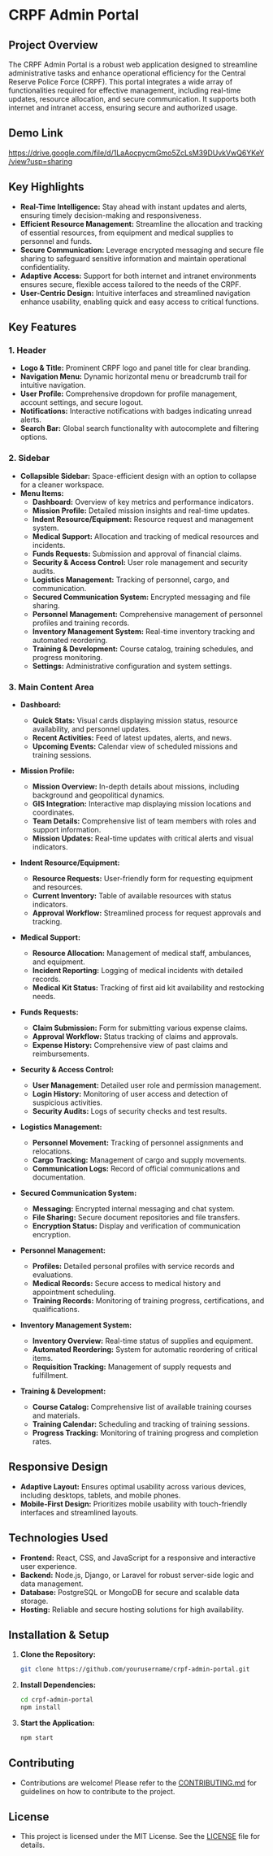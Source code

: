 # CRPF Admin Portal

## Project Overview

The CRPF Admin Portal is a robust web application designed to streamline administrative tasks and enhance operational efficiency for the Central Reserve Police Force (CRPF). This portal integrates a wide array of functionalities required for effective management, including real-time updates, resource allocation, and secure communication. It supports both internet and intranet access, ensuring secure and authorized usage.

## Demo Link
https://drive.google.com/file/d/1LaAocpycmGmo5ZcLsM39DUvkVwQ6YKeY/view?usp=sharing
## Key Highlights

- **Real-Time Intelligence:** Stay ahead with instant updates and alerts, ensuring timely decision-making and responsiveness.
- **Efficient Resource Management:** Streamline the allocation and tracking of essential resources, from equipment and medical supplies to personnel and funds.
- **Secure Communication:** Leverage encrypted messaging and secure file sharing to safeguard sensitive information and maintain operational confidentiality.
- **Adaptive Access:** Support for both internet and intranet environments ensures secure, flexible access tailored to the needs of the CRPF.
- **User-Centric Design:** Intuitive interfaces and streamlined navigation enhance usability, enabling quick and easy access to critical functions.


## Key Features

### 1. Header
- **Logo & Title:** Prominent CRPF logo and panel title for clear branding.
- **Navigation Menu:** Dynamic horizontal menu or breadcrumb trail for intuitive navigation.
- **User Profile:** Comprehensive dropdown for profile management, account settings, and secure logout.
- **Notifications:** Interactive notifications with badges indicating unread alerts.
- **Search Bar:** Global search functionality with autocomplete and filtering options.

### 2. Sidebar
- **Collapsible Sidebar:** Space-efficient design with an option to collapse for a cleaner workspace.
- **Menu Items:**
  - **Dashboard:** Overview of key metrics and performance indicators.
  - **Mission Profile:** Detailed mission insights and real-time updates.
  - **Indent Resource/Equipment:** Resource request and management system.
  - **Medical Support:** Allocation and tracking of medical resources and incidents.
  - **Funds Requests:** Submission and approval of financial claims.
  - **Security & Access Control:** User role management and security audits.
  - **Logistics Management:** Tracking of personnel, cargo, and communication.
  - **Secured Communication System:** Encrypted messaging and file sharing.
  - **Personnel Management:** Comprehensive management of personnel profiles and training records.
  - **Inventory Management System:** Real-time inventory tracking and automated reordering.
  - **Training & Development:** Course catalog, training schedules, and progress monitoring.
  - **Settings:** Administrative configuration and system settings.

### 3. Main Content Area
- **Dashboard:** 
  - **Quick Stats:** Visual cards displaying mission status, resource availability, and personnel updates.
  - **Recent Activities:** Feed of latest updates, alerts, and news.
  - **Upcoming Events:** Calendar view of scheduled missions and training sessions.

- **Mission Profile:**
  - **Mission Overview:** In-depth details about missions, including background and geopolitical dynamics.
  - **GIS Integration:** Interactive map displaying mission locations and coordinates.
  - **Team Details:** Comprehensive list of team members with roles and support information.
  - **Mission Updates:** Real-time updates with critical alerts and visual indicators.

- **Indent Resource/Equipment:**
  - **Resource Requests:** User-friendly form for requesting equipment and resources.
  - **Current Inventory:** Table of available resources with status indicators.
  - **Approval Workflow:** Streamlined process for request approvals and tracking.

- **Medical Support:**
  - **Resource Allocation:** Management of medical staff, ambulances, and equipment.
  - **Incident Reporting:** Logging of medical incidents with detailed records.
  - **Medical Kit Status:** Tracking of first aid kit availability and restocking needs.

- **Funds Requests:**
  - **Claim Submission:** Form for submitting various expense claims.
  - **Approval Workflow:** Status tracking of claims and approvals.
  - **Expense History:** Comprehensive view of past claims and reimbursements.

- **Security & Access Control:**
  - **User Management:** Detailed user role and permission management.
  - **Login History:** Monitoring of user access and detection of suspicious activities.
  - **Security Audits:** Logs of security checks and test results.

- **Logistics Management:**
  - **Personnel Movement:** Tracking of personnel assignments and relocations.
  - **Cargo Tracking:** Management of cargo and supply movements.
  - **Communication Logs:** Record of official communications and documentation.

- **Secured Communication System:**
  - **Messaging:** Encrypted internal messaging and chat system.
  - **File Sharing:** Secure document repositories and file transfers.
  - **Encryption Status:** Display and verification of communication encryption.

- **Personnel Management:**
  - **Profiles:** Detailed personal profiles with service records and evaluations.
  - **Medical Records:** Secure access to medical history and appointment scheduling.
  - **Training Records:** Monitoring of training progress, certifications, and qualifications.

- **Inventory Management System:**
  - **Inventory Overview:** Real-time status of supplies and equipment.
  - **Automated Reordering:** System for automatic reordering of critical items.
  - **Requisition Tracking:** Management of supply requests and fulfillment.

- **Training & Development:**
  - **Course Catalog:** Comprehensive list of available training courses and materials.
  - **Training Calendar:** Scheduling and tracking of training sessions.
  - **Progress Tracking:** Monitoring of training progress and completion rates.

## Responsive Design

- **Adaptive Layout:** Ensures optimal usability across various devices, including desktops, tablets, and mobile phones.
- **Mobile-First Design:** Prioritizes mobile usability with touch-friendly interfaces and streamlined layouts.

## Technologies Used

- **Frontend:** React, CSS, and JavaScript for a responsive and interactive user experience.
- **Backend:** Node.js, Django, or Laravel for robust server-side logic and data management.
- **Database:** PostgreSQL or MongoDB for secure and scalable data storage.
- **Hosting:** Reliable and secure hosting solutions for high availability.

## Installation & Setup

1. **Clone the Repository:**
   ```bash
   git clone https://github.com/yourusername/crpf-admin-portal.git
   ```

2. **Install Dependencies:**
   ```bash
   cd crpf-admin-portal
   npm install
   ```

3. **Start the Application:**
   ```bash
   npm start
   ```

## Contributing

- Contributions are welcome! Please refer to the [CONTRIBUTING.md](CONTRIBUTING.md) for guidelines on how to contribute to the project.

## License

- This project is licensed under the MIT License. See the [LICENSE](LICENSE) file for details.
